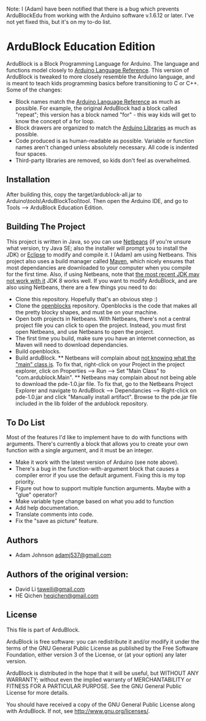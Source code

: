 Note:  I (Adam) have been notified that there is a bug which prevents ArduBlockEdu from working with the Arduino software v.1.6.12 or later.  I've not yet fixed this, but it's on my to-do list.

ArduBlock Education Edition
======
ArduBlock is a Block Programming Language for Arduino. The language and functions model closely to [Arduino Language Reference](http://arduino.cc/en/Reference/HomePage).
This version of ArduBlock is tweaked to more closely resemble the Arduino language, and is meant to teach kids programming basics before transitioning to C or C++.
Some of the changes:
* Block names match the [Arduino Language Reference](http://arduino.cc/en/Reference/HomePage) as much as possible.  For example, the original ArduBlock had a block called "repeat"; this version has a block named "for" - this way kids will get to know the concept of a for loop.
* Block drawers are organized to match the [Arduino Libraries](http://www.arduino.cc/en/Reference/Libraries) as much as possible.
* Code produced is as human-readable as possible.  Variable or function names aren't changed unless absolutely necessary.  All code is indented four spaces.
* Third-party libraries are removed, so kids don't feel as overwhelmed.

Installation
----
After building this, copy the target/ardublock-all.jar to Arduino\tools\ArduBlockTool\tool.  Then open the Arduino IDE, and go to Tools --> ArduBlock Education Edition.

Building The Project
----
This project is written in Java, so you can use [Netbeans](https://netbeans.org/downloads/index.html) (if you're unsure what version, try Java SE; also the installer will prompt you to install the JDK) or [Eclipse](https://eclipse.org/) to modify and compile it.  I (Adam) am using Netbeans.  This project also uses a build manager called [Maven](https://maven.apache.org/), which nicely ensures that most dependancies are downloaded to your computer when you compile for the first time.  Also, if using Netbeans, note that [the most recent JDK may not work with it](https://stackoverflow.com/questions/43546590/netbeans-cant-open-project-or-anything)  JDK 8 works well.
If you want to modify ArduBlock, and are also using Netbeans, there are a few things you need to do:
* Clone this repository.  Hopefully that's an obvious step :)
* Clone the [openblocks](https://github.com/taweili/openblocks) repository.  Openblocks is the code that makes all the pretty blocky shapes, and must be on your machine.
* Open both projects in Netbeans.  With Netbeans, there's not a central project file you can click to open the project.  Instead, you must first open Netbeans, and use Netbeans to open the project.
* The first time you build, make sure you have an internet connection, as Maven will need to download dependancies.
* Build openblocks.
* Build arduBlock.
** Netbeans will complain about [not knowing what the "main" class is](http://stackoverflow.com/questions/20601845/no-main-class-found-in-netbeans).  To fix that, right-click on your Project in the project explorer, click on Properties --> Run --> Set "Main Class" to "com.ardublock.Main".
** Netbeans may complain about not being able to download the pde-1.0.jar file.  To fix that, go to the Netbeans Project Explorer and navigate to ArduBlock --> Dependancies --> Right-click on pde-1.0.jar and click "Manually install artifact".  Browse to the pde.jar file included in the lib folder of the ardublock repository.

To Do List
-----
Most of the features I'd like to implement have to do with functions with arguments.  There's currently a block that allows you to create your own function with a single argument, and it must be an integer.
* Make it work with the latest version of Arduino (see note above).
* There's a bug in the function-with-argument block that causes a compiler error if you use the default argument.  Fixing this is my top priority.
* Figure out how to support multiple function arguments.  Maybe with a "glue" operator?
* Make variable type change based on what you add to function
* Add help documentation.
* Translate comments into code.
* Fix the "save as picture" feature.

Authors
----
* Adam Johnson adamj537@gmail.com

Authors of the original version:
----
* David Li taweili@gmail.com
* HE Qichen heqichen@gmail.com

License
----
This file is part of ArduBlock.

ArduBlock is free software: you can redistribute it and/or modify
it under the terms of the GNU General Public License as published by
the Free Software Foundation, either version 3 of the License, or
(at your option) any later version.

ArduBlock is distributed in the hope that it will be useful,
but WITHOUT ANY WARRANTY; without even the implied warranty of
MERCHANTABILITY or FITNESS FOR A PARTICULAR PURPOSE.  See the
GNU General Public License for more details.

You should have received a copy of the GNU General Public License
along with ArduBlock.  If not, see <http://www.gnu.org/licenses/>.
